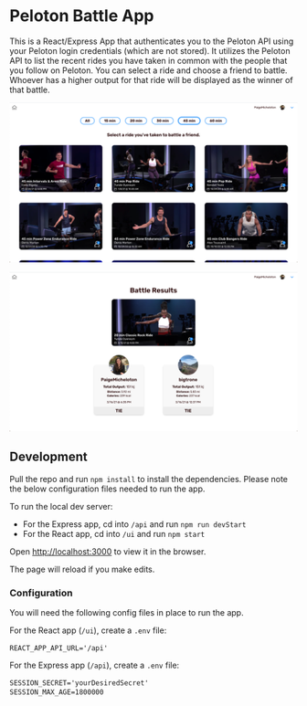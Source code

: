 # Peloton Battle App

This is a React/Express App that authenticates you to the Peloton API using your Peloton login credentials (which are not stored). It utilizes the Peloton API to list the recent rides you have taken in common with the people that you follow on Peloton. You can select a ride and choose a friend to battle. Whoever has a higher output for that ride will be displayed as the winner of that battle.

![rides-preview](./ridesPreview.png)

![results-preview](./resultsPreview.png)

## Development

Pull the repo and run `npm install` to install the dependencies. Please note the below configuration files needed to run the app.

To run the local dev server:
- For the Express app, cd into `/api` and run `npm run devStart`
- For the React app, cd into `/ui` and run `npm start`

Open [http://localhost:3000](http://localhost:3000) to view it in the browser.

The page will reload if you make edits.

### Configuration

You will need the following config files in place to run the app.

For the React app (`/ui`), create a `.env` file:
```
REACT_APP_API_URL='/api'
```

For the Express app (`/api`), create a `.env` file:
```
SESSION_SECRET='yourDesiredSecret'
SESSION_MAX_AGE=1800000
```
